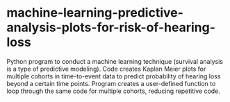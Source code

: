 # machine-learning-predictive-analysis-plots-for-risk-of-hearing-loss
Python program to conduct a machine learning technique (survival analysis is a type of predictive modeling). Code creates Kaplan Meier plots for multiple cohorts in time-to-event data to predict probability of hearing loss beyond a certain time points. Program creates a user-defined function to loop through the same code for multiple cohorts, reducing repetitive code.
